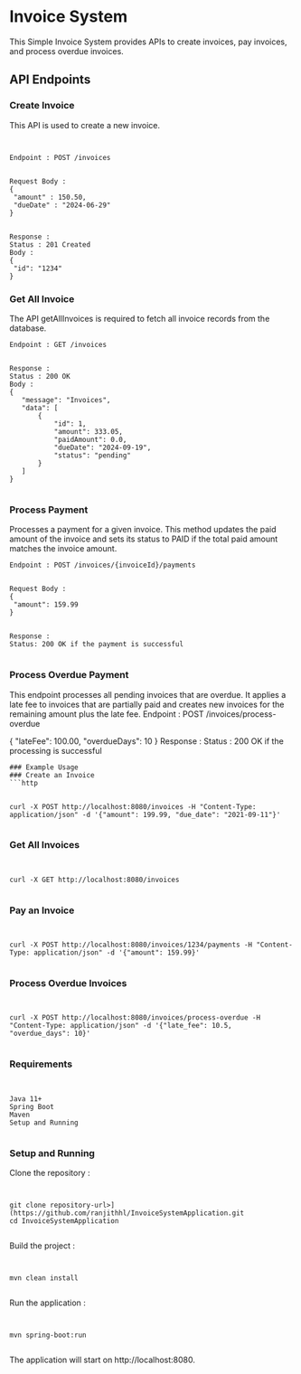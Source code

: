 # Invoice System


This Simple Invoice System provides APIs to create invoices, pay invoices, and process overdue invoices.


## API Endpoints


### Create Invoice
This API is used to create a new invoice.
```http


Endpoint : POST /invoices


Request Body :
{
 "amount" : 150.50,
 "dueDate" : "2024-06-29"
}


Response :
Status : 201 Created
Body :
{
 "id": "1234"
}
```


### Get All Invoice
The API getAllInvoices is required to fetch all invoice records from the database.
```http
Endpoint : GET /invoices


Response :
Status : 200 OK
Body :
{
   "message": "Invoices",
   "data": [
       {
           "id": 1,
           "amount": 333.05,
           "paidAmount": 0.0,
           "dueDate": "2024-09-19",
           "status": "pending"
       }
   ]
}


```
### Process Payment
Processes a payment for a given invoice. This method updates the paid amount of the invoice and sets its status to PAID if the total paid amount matches the invoice amount.
```http
Endpoint : POST /invoices/{invoiceId}/payments


Request Body :
{
 "amount": 159.99
}


Response :
Status: 200 OK if the payment is successful


```


### Process Overdue Payment
This endpoint processes all pending invoices that are overdue. It applies a late fee to invoices that are partially paid and creates new invoices for the remaining amount plus the late fee. 
Endpoint : POST /invoices/process-overdue


{
   "lateFee": 100.00,
   "overdueDays": 10
}
Response :
Status : 200 OK if the processing is successful
```
### Example Usage
### Create an Invoice
```http


curl -X POST http://localhost:8080/invoices -H "Content-Type: application/json" -d '{"amount": 199.99, "due_date": "2021-09-11"}'


```
### Get All Invoices
```http


curl -X GET http://localhost:8080/invoices


```
### Pay an Invoice
```http


curl -X POST http://localhost:8080/invoices/1234/payments -H "Content-Type: application/json" -d '{"amount": 159.99}'


```
### Process Overdue Invoices
```http


curl -X POST http://localhost:8080/invoices/process-overdue -H "Content-Type: application/json" -d '{"late_fee": 10.5, "overdue_days": 10}'


```
### Requirements
```http


Java 11+
Spring Boot
Maven
Setup and Running


```
### Setup and Running
Clone the repository :
```http


git clone repository-url>](https://github.com/ranjithhl/InvoiceSystemApplication.git
cd InvoiceSystemApplication


```
Build the project :
```http


mvn clean install


```
Run the application :
```http


mvn spring-boot:run


```


The application will start on http://localhost:8080.

